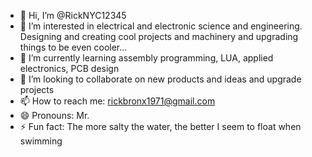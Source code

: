 - 👋 Hi, I’m @RickNYC12345
- 👀 I’m interested in electrical and electronic science and engineering.  Designing and creating cool projects and machinery and upgrading things to be even cooler... 
- 🌱 I’m currently learning assembly programming, LUA, applied electronics, PCB design
- 💞️ I’m looking to collaborate on new products and ideas and upgrade projects
- 📫 How to reach me:   rickbronx1971@gmail.com
- 😄 Pronouns: Mr.
- ⚡ Fun fact: The more salty the water, the better I seem to float when swimming

<!---
RickNYC12345/RickNYC12345 is a ✨ special ✨ repository because its `README.md` (this file) appears on your GitHub profile.
You can click the Preview link to take a look at your changes.
--->
